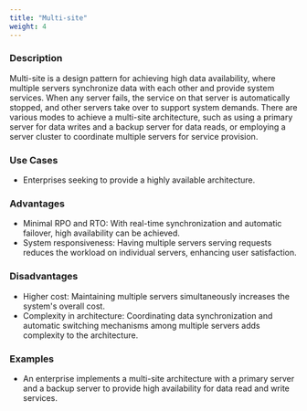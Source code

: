 ```yaml
---
title: "Multi-site"
weight: 4
---
```


### Description

Multi-site is a design pattern for achieving high data availability, where multiple servers synchronize data with each other and provide system services. When any server fails, the service on that server is automatically stopped, and other servers take over to support system demands. There are various modes to achieve a multi-site architecture, such as using a primary server for data writes and a backup server for data reads, or employing a server cluster to coordinate multiple servers for service provision.

### Use Cases

- Enterprises seeking to provide a highly available architecture.

### Advantages

- Minimal RPO and RTO: With real-time synchronization and automatic failover, high availability can be achieved.
- System responsiveness: Having multiple servers serving requests reduces the workload on individual servers, enhancing user satisfaction.

### Disadvantages

- Higher cost: Maintaining multiple servers simultaneously increases the system's overall cost.
- Complexity in architecture: Coordinating data synchronization and automatic switching mechanisms among multiple servers adds complexity to the architecture.

### Examples

- An enterprise implements a multi-site architecture with a primary server and a backup server to provide high availability for data read and write services.
